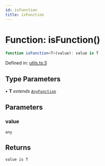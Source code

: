 ```yaml
---
id: isFunction
title: isFunction
---
```


<!-- DO NOT EDIT: this page is autogenerated from the type comments -->

# Function: isFunction()

```ts
function isFunction<T>(value): value is T
```

Defined in: [utils.ts:3](https://github.com/TanStack/persister/blob/main/packages/persister/src/utils.ts#L3)

## Type Parameters

• **T** *extends* [`AnyFunction`](../../type-aliases/anyfunction.md)

## Parameters

### value

`any`

## Returns

`value is T`
